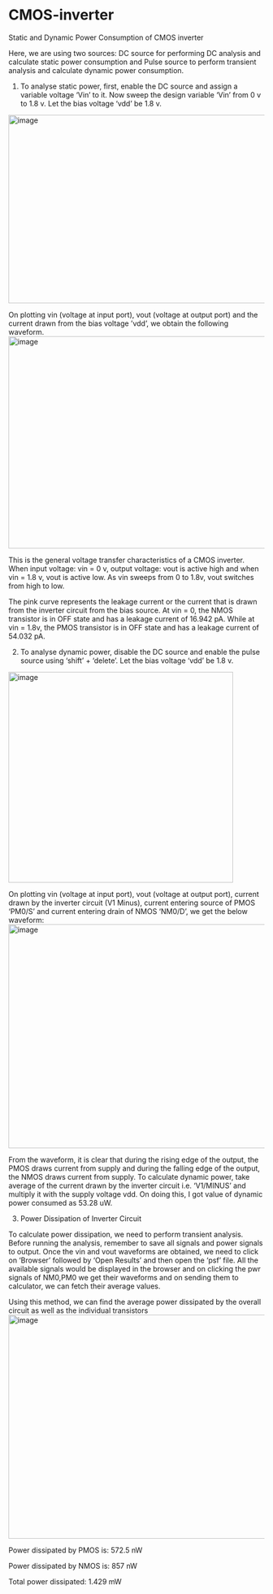 # CMOS-inverter
Static and Dynamic Power Consumption of CMOS inverter

Here, we are using two sources: DC source for performing DC analysis and calculate static power consumption and Pulse source to perform transient analysis and calculate dynamic power consumption. 
1) To analyse static power, first, enable the DC source and assign a variable voltage ‘Vin’ to it. Now sweep the design variable ‘Vin’ from 0 v to 1.8 v. Let the bias voltage ‘vdd’ be 1.8 v. 
<img width="518" height="371" alt="image" src="https://github.com/user-attachments/assets/c19e3b19-1c26-45a9-9b0c-91c80821016b" />

On plotting vin (voltage at input port), vout (voltage at output port) and the current drawn from the bias voltage ’vdd’, we obtain the following waveform.
 <img width="940" height="418" alt="image" src="https://github.com/user-attachments/assets/99bd40bb-f1a4-49c8-995f-523e5578fed2" />

This is the general voltage transfer characteristics of a CMOS inverter. When input voltage: vin = 0 v, output voltage: vout is active high and when vin = 1.8 v, vout is active low. As vin sweeps from 0 to 1.8v, vout switches from high to low. 

The pink curve represents the leakage current or the current that is drawn from the inverter circuit from the bias source. At vin = 0, the NMOS transistor is in OFF state and has a leakage current of 16.942 pA. While at vin = 1.8v, the PMOS transistor is in OFF state and has a leakage current of 54.032 pA.

2) To analyse dynamic power, disable the DC source and enable the pulse source using ‘shift’ + ‘delete’. Let the bias voltage ‘vdd’ be 1.8 v. 
<img width="442" height="415" alt="image" src="https://github.com/user-attachments/assets/8410bd54-8ecc-4fd3-a9d0-ebef5cdd0da3" />

On plotting vin (voltage at input port), vout (voltage at output port), current drawn by the inverter circuit (V1 Minus), current entering  source of PMOS ‘PM0/S’ and current entering drain of NMOS ‘NM0/D’, we get the below waveform:
 <img width="940" height="441" alt="image" src="https://github.com/user-attachments/assets/59acd03c-2233-46c0-8de6-e4a26a002ab8" />

From the waveform, it is clear that during the rising edge of the output, the PMOS draws current from supply and during the falling edge of the output, the NMOS draws current from supply. To calculate dynamic power, take average of the current drawn by the inverter circuit i.e. ‘V1/MINUS’ and multiply it with the supply voltage vdd. On doing this, I got value of dynamic power consumed as 53.28 uW.

3) Power Dissipation of Inverter Circuit
   
To calculate power dissipation, we need to perform transient analysis. Before running the analysis, remember to save all signals and power signals to output. Once the vin and vout waveforms are obtained, we need to click on ‘Browser’ followed by ‘Open Results’ and then open the ‘psf’ file. All the available signals would be displayed in the browser and on clicking the pwr signals of NM0,PM0 we get their waveforms and on sending them to calculator, we can fetch their average values. 

Using this method, we can find the average power dissipated by the overall circuit as well as the individual transistors
 <img width="940" height="441" alt="image" src="https://github.com/user-attachments/assets/0a67ba86-159a-4de4-b394-613d712ff60a" />

Power dissipated by PMOS is: 572.5 nW

Power dissipated by NMOS is: 857 nW

Total power dissipated: 1.429 mW
